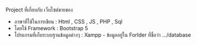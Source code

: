 Project ที่เกี่ยบกับ เว็บไซต์ขายของ 
<ul>
  
<li> ภาษาที่ใช้ในการเขียน : Html , CSS , JS , PHP , Sql </li>
<li> โดยใช้ Framework : Bootstrap 5 </li>
<li> โปรแกรมที่เก็บระบบฐานข้อมูลต่างๆ : Xampp - ข้อมูลอยู่ใน Forlder ที่ชื่อว่า .../database </li>
</ul>
